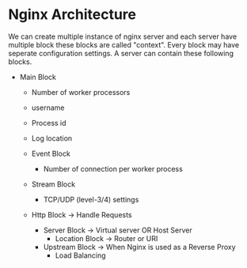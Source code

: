 # Nginx Architecture

We can create multiple instance of nginx server and each server have multiple block these blocks are called "context". Every block may have seperate configuration settings. A server can contain these following blocks.

- Main Block

  - Number of worker processors
  - username
  - Process id
  - Log location

  - Event Block

    - Number of connection per worker process

  - Stream Block

    - TCP/UDP (level-3/4) settings

  - Http Block -> Handle Requests
    - Server Block -> Virtual server OR Host Server
      - Location Block -> Router or URI
    - Upstream Block -> When Nginx is used as a Reverse Proxy
      - Load Balancing
